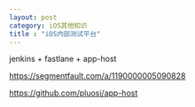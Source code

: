 ```yaml
---
layout: post
category: iOS其他知识
title : "iOS内部测试平台"
---
```


 jenkins + fastlane + app-host



https://segmentfault.com/a/1190000005090828



https://github.com/pluosi/app-host